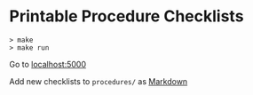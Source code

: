 # Printable Procedure Checklists
```
> make
> make run
```
Go to [localhost:5000](http://localhost:5000)

Add new checklists to `procedures/` as [Markdown](https://daringfireball.net/projects/markdown/)
